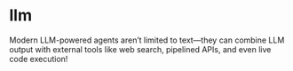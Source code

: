 # llm
Modern LLM-powered agents aren’t limited to text—they can combine LLM output with external tools like web search, pipelined APIs, and even live code execution!
